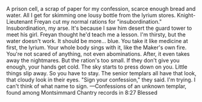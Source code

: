 A prison cell, a scrap of paper for my confession, scarce enough bread and water. All I get for skimming one lousy bottle from the lyrium stores. Knight-Lieutenant Freyan cut my normal rations for "insubordination." Insubordination, my arse. It's because I saw him desert the guard tower to meet his girl. Freyan thought he'd teach me a lesson.
I'm thirsty, but the water doesn't work. It should be more... blue.
You take it like medicine at first, the lyrium. Your whole body sings with it, like the Maker's own fire. You're not scared of anything, not even abominations. After, it even takes away the nightmares.
But the ration's too small. If they don't give you enough, your hands get cold. The sky starts to press down on you. Little things slip away. So you have to stay.
The senior templars all have that look, that cloudy look in their eyes.
"Sign your confession," they said. I'm trying. I can't think of what name to sign.
—Confessions of an unknown templar, found among Montsimmard Chantry records in 8:27 Blessed